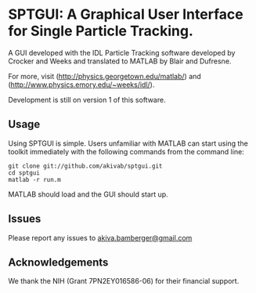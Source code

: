 SPTGUI: A Graphical User Interface for Single Particle Tracking.
=============

A GUI developed with the IDL Particle Tracking software developed by Crocker and Weeks and translated to MATLAB by Blair and Dufresne.

For more, visit (http://physics.georgetown.edu/matlab/) and (http://www.physics.emory.edu/~weeks/idl/).

Development is still on version 1 of this software.


Usage
------------

Using SPTGUI is simple. Users unfamiliar with MATLAB can start using the toolkit immediately with the following commands from the command line:

    git clone git://github.com/akivab/sptgui.git
    cd sptgui
    matlab -r run.m

MATLAB should load and the GUI should start up.

Issues
------------

Please report any issues to akiva.bamberger@gmail.com


Acknowledgements
------------

We thank the NIH (Grant 7PN2EY016586-06) for their financial support.